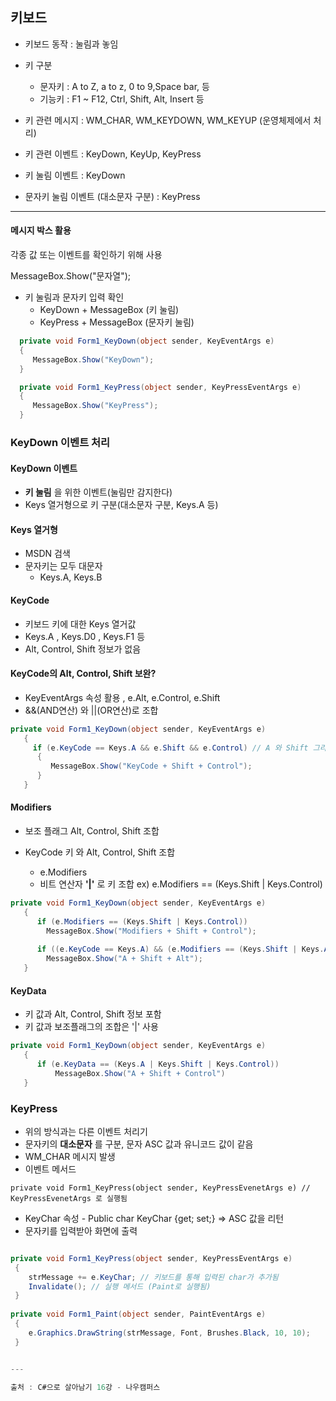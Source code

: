 ## 키보드

* 키보드 동작 : 눌림과 놓임

* 키 구분 
  * 문자키 : A to Z, a to z, 0 to 9,Space bar, 등
  * 기능키 : F1 ~ F12, Ctrl, Shift, Alt, Insert 등
  
* 키 관련 메시지 : WM_CHAR, WM_KEYDOWN, WM_KEYUP (운영체제에서 처리)

* 키 관련 이벤트 : KeyDown, KeyUp, KeyPress

* 키 눌림 이벤트 : KeyDown

* 문자키 눌림 이벤트 (대소문자 구분) : KeyPress

---

#### 메시지 박스 활용
각종 값 또는 이벤트를 확인하기 위해 사용

MessageBox.Show("문자열");

* 키 눌림과 문자키 입력 확인
  * KeyDown + MessageBox (키 눌림)
  * KeyPress + MessageBox (문자키 눌림)
  
```c#
  private void Form1_KeyDown(object sender, KeyEventArgs e)
  {
     MessageBox.Show("KeyDown");
  }

  private void Form1_KeyPress(object sender, KeyPressEventArgs e)
  {
     MessageBox.Show("KeyPress");
  }
```

### KeyDown 이벤트 처리

#### KeyDown 이벤트

* **키 눌림** 을 위한 이벤트(눌림만 감지한다)
* Keys 열거형으로 키 구분(대소문자 구분, Keys.A 등)

#### Keys 열거형

* MSDN 검색
* 문자키는 모두 대문자
  * Keys.A, Keys.B

#### KeyCode
* 키보드 키에 대한 Keys 열거값
* Keys.A , Keys.D0 , Keys.F1 등
* Alt, Control, Shift 정보가 없음

#### KeyCode의 Alt, Control, Shift 보완?
* KeyEventArgs 속성 활용 , e.Alt, e.Control, e.Shift
* &&(AND연산) 와 ||(OR연산)로 조합

```c#
private void Form1_KeyDown(object sender, KeyEventArgs e)
   {
     if (e.KeyCode == Keys.A && e.Shift && e.Control) // A 와 Shift 그리고 Control을 동시에 눌렀나?
      {
         MessageBox.Show("KeyCode + Shift + Control");
      }
   }
```

#### Modifiers

* 보조 플래그 Alt, Control, Shift 조합

* KeyCode 키 와 Alt, Control, Shift 조합
  * e.Modifiers
  * 비트 연산자 **'|'** 로 키 조합 ex) e.Modifiers == (Keys.Shift | Keys.Control)
  
```c#
private void Form1_KeyDown(object sender, KeyEventArgs e)
   {
      if (e.Modifiers == (Keys.Shift | Keys.Control))
        MessageBox.Show("Modifiers + Shift + Control");
        
      if ((e.KeyCode == Keys.A) && (e.Modifiers == (Keys.Shift | Keys.Alt)))
        MessageBox.Show("A + Shift + Alt");
   }
```

#### KeyData
* 키 값과 Alt, Control, Shift 정보 포함
* 키 값과 보조플래그의 조합은 '|' 사용

```c#
private void Form1_KeyDown(object sender, KeyEventArgs e)
   {
      if (e.KeyData == (Keys.A | Keys.Shift | Keys.Control))
          MessageBox.Show("A + Shift + Control")
   }
```

### KeyPress

* 위의 방식과는 다른 이벤트 처리기
* 문자키의 **대소문자** 를 구분, 문자 ASC 값과 유니코드 값이 같음
* WM_CHAR 메시지 발생
* 이벤트 메서드
```
private void Form1_KeyPress(object sender, KeyPressEvenetArgs e) // KeyPressEvenetArgs 로 실행됨
```

* KeyChar 속성 - Public char KeyChar {get; set;} => ASC  값을 리턴
* 문자키를 입력받아 화면에 출력

```C#

private void Form1_KeyPress(object sender, KeyPressEventArgs e)
 {
    strMessage += e.KeyChar; // 키보드를 통해 입력된 char가 추가됨
    Invalidate(); // 실행 메서드 (Paint로 실행됨)
 }
 
private void Form1_Paint(object sender, PaintEventArgs e)
 {
    e.Graphics.DrawString(strMessage, Font, Brushes.Black, 10, 10);
 }


---

출처 : C#으로 살아남기 16강 - 나우캠퍼스
```
